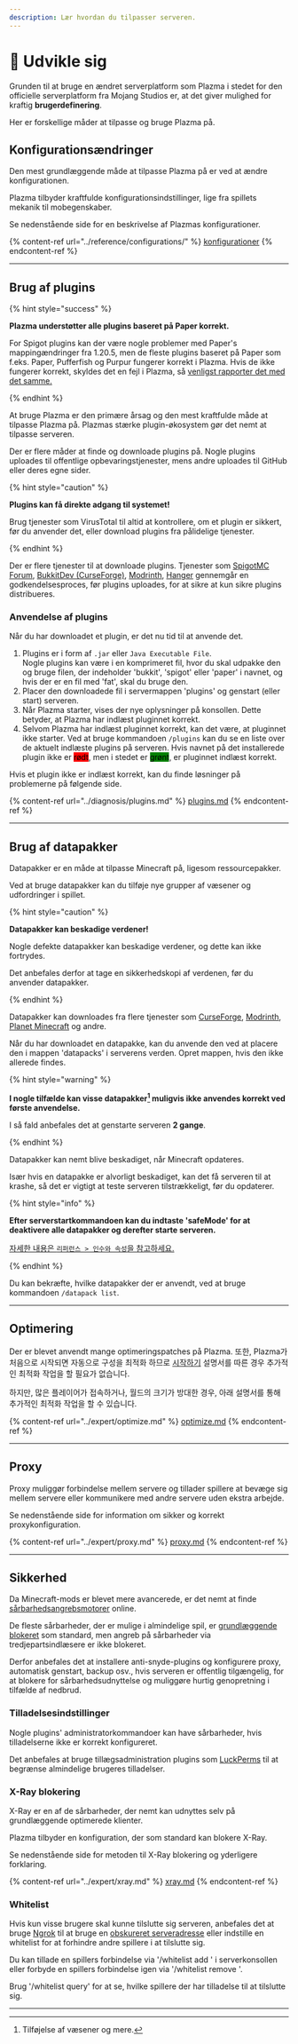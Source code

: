 ```yaml
---
description: Lær hvordan du tilpasser serveren.
---
```


# 📶 Udvikle sig

Grunden til at bruge en ændret serverplatform som Plazma i stedet for den officielle serverplatform fra Mojang Studios er, at det giver mulighed for kraftig **brugerdefinering**.

Her er forskellige måder at tilpasse og bruge Plazma på.

## Konfigurationsændringer <a href="#id-1" id="id-1"></a>

Den mest grundlæggende måde at tilpasse Plazma på er ved at ændre konfigurationen.

Plazma tilbyder kraftfulde konfigurationsindstillinger, lige fra spillets mekanik til mobegenskaber.

Se nedenstående side for en beskrivelse af Plazmas konfigurationer.

{% content-ref url="../reference/configurations/" %}
[konfigurationer](../reference/configurations/)
{% endcontent-ref %}

***

## Brug af plugins <a href="#id-2" id="id-2"></a>

{% hint style="success" %}

**Plazma understøtter alle plugins baseret på Paper korrekt.**

For Spigot plugins kan der være nogle problemer med Paper's mappingændringer fra 1.20.5, men de fleste plugins baseret på Paper som f.eks. Paper, Pufferfish og Purpur fungerer korrekt i Plazma. Hvis de ikke fungerer korrekt, skyldes det en fejl i Plazma, så [venligst rapporter det med det samme.](../diagnosis/plugins.md)

{% endhint %}

At bruge Plazma er den primære årsag og den mest kraftfulde måde at tilpasse Plazma på.
Plazmas stærke plugin-økosystem gør det nemt at tilpasse serveren.

Der er flere måder at finde og downloade plugins på. Nogle plugins uploades til offentlige opbevaringstjenester, mens andre uploades til GitHub eller deres egne sider.

{% hint style="caution" %}

**Plugins kan få direkte adgang til systemet!**

Brug tjenester som VirusTotal til altid at kontrollere, om et plugin er sikkert, før du anvender det, eller download plugins fra pålidelige tjenester.

{% endhint %}

Der er flere tjenester til at downloade plugins. Tjenester som [SpigotMC Forum](https://www.spigotmc.org/resources/), [BukkitDev (CurseForge)](https://dev.bukkit.org/bukkit-plugins), [Modrinth](https://modrinth.com/plugins), [Hanger](https://hangar.papermc.io/) gennemgår en godkendelsesproces, før plugins uploades, for at sikre at kun sikre plugins distribueres.

### Anvendelse af plugins <a href="#id-2.1" id="id-2.1"></a>

Når du har downloadet et plugin, er det nu tid til at anvende det.

1. Plugins er i form af `.jar` eller `Java Executable File`.\
   Nogle plugins kan være i en komprimeret fil, hvor du skal udpakke den og bruge filen, der indeholder 'bukkit', 'spigot' eller 'paper' i navnet, og hvis der er en fil med 'fat', skal du bruge den.
2. Placer den downloadede fil i servermappen 'plugins' og genstart (eller start) serveren.
3. Når Plazma starter, vises der nye oplysninger på konsollen.
   Dette betyder, at Plazma har indlæst pluginnet korrekt.
4. Selvom Plazma har indlæst pluginnet korrekt, kan det være, at pluginnet ikke starter.
   Ved at bruge kommandoen `/plugins` kan du se en liste over de aktuelt indlæste plugins på serveren.
   Hvis navnet på det installerede plugin ikke er <mark style="background-color:red;">rødt</mark>, men i stedet er <mark style="background-color:green;">grønt</mark>, er pluginnet indlæst korrekt.

Hvis et plugin ikke er indlæst korrekt, kan du finde løsninger på problemerne på følgende side.

{% content-ref url="../diagnosis/plugins.md" %}
[plugins.md](../diagnosis/plugins.md)
{% endcontent-ref %}

***

## Brug af datapakker <a href="#id-3" id="id-3"></a>

Datapakker er en måde at tilpasse Minecraft på, ligesom ressourcepakker.

Ved at bruge datapakker kan du tilføje nye grupper af væsener og udfordringer i spillet.

{% hint style="caution" %}

**Datapakker kan beskadige verdener!**

Nogle defekte datapakker kan beskadige verdener, og dette kan ikke fortrydes.

Det anbefales derfor at tage en sikkerhedskopi af verdenen, før du anvender datapakker.

{% endhint %}

Datapakker kan downloades fra flere tjenester som [CurseForge](https://www.curseforge.com/minecraft/search?page=1\&pageSize=50\&sortBy=relevancy\&class=data-packs), [Modrinth](https://modrinth.com/datapacks), [Planet Minecraft](https://www.planetminecraft.com/data-packs/) og andre.

Når du har downloadet en datapakke, kan du anvende den ved at placere den i mappen 'datapacks' i serverens verden.
Opret mappen, hvis den ikke allerede findes.

{% hint style="warning" %}

**I nogle tilfælde kan visse datapakker[^2] muligvis ikke anvendes korrekt ved første anvendelse.**

I så fald anbefales det at genstarte serveren **2 gange**.

{% endhint %}

Datapakker kan nemt blive beskadiget, når Minecraft opdateres.

Især hvis en datapakke er alvorligt beskadiget, kan det få serveren til at krashe, så det er vigtigt at teste serveren tilstrækkeligt, før du opdaterer.

{% hint style="info" %}

**Efter serverstartkommandoen kan du indtaste 'safeMode' for at deaktivere alle datapakker og derefter starte serveren.**

[자세한 내용은 `리퍼런스 > 인수와 속성`을 참고하세요.](../reference/arguments.md#safemode)

{% endhint %}

Du kan bekræfte, hvilke datapakker der er anvendt, ved at bruge kommandoen `/datapack list`.

***

## Optimering <a href="#id-4" id="id-4"></a>

Der er blevet anvendt mange optimeringspatches på Plazma. 또한, Plazma가 처음으로 시작되면 자동으로
구성을 최적화 하므로 [시작하기](./README.md) 설명서를 따른 경우 추가적인 최적화 작업을 할 필요가 없습니다.

하지만, 많은 플레이어가 접속하거나, 월드의 크기가 방대한 경우,
아래 설명서를 통해 추가적인 최적화 작업을 할 수 있습니다.

{% content-ref url="../expert/optimize.md" %}
[optimize.md](../expert/optimize.md)
{% endcontent-ref %}

***

## Proxy <a href="#id-5" id="id-5"></a>

Proxy muliggør forbindelse mellem servere og tillader spillere at bevæge sig mellem servere eller kommunikere med andre servere uden ekstra arbejde.

Se nedenstående side for information om sikker og korrekt proxykonfiguration.

{% content-ref url="../expert/proxy.md" %}
[proxy.md](../expert/proxy.md)
{% endcontent-ref %}

***

## Sikkerhed <a href="#id-5" id="id-5"></a>

Da Minecraft-mods er blevet mere avancerede, er det nemt at finde [sårbarhedsangrebsmotorer](#user-content-fn-3) online.

De fleste sårbarheder, der er mulige i almindelige spil, er [grundlæggende blokeret](#user-content-fn-4) som standard, men angreb på sårbarheder via tredjepartsindlæsere er ikke blokeret.

Derfor anbefales det at installere anti-snyde-plugins og konfigurere proxy, automatisk genstart, backup osv., hvis serveren er offentlig tilgængelig, for at blokere for sårbarhedsudnyttelse og muliggøre hurtig genopretning i tilfælde af nedbrud.

### Tilladelsesindstillinger <a href="#id-5.1" id="id-5.1"></a>

Nogle plugins' administratorkommandoer kan have sårbarheder, hvis tilladelserne ikke er korrekt konfigureret.

Det anbefales at bruge tillægsadministration plugins som [LuckPerms](https://luckperms.net/) til at begrænse almindelige brugeres tilladelser.

### X-Ray blokering <a href="#id-5.2" id="id-5.2"></a>

X-Ray er en af de sårbarheder, der nemt kan udnyttes selv på grundlæggende optimerede klienter.

Plazma tilbyder en konfiguration, der som standard kan blokere X-Ray.

Se nedenstående side for metoden til X-Ray blokering og yderligere forklaring.

{% content-ref url="../expert/xray.md" %}
[xray.md](../expert/xray.md)
{% endcontent-ref %}

### Whitelist <a href="#id-5.3" id="id-5.3"></a>

Hvis kun visse brugere skal kunne tilslutte sig serveren, anbefales det at bruge [Ngrok](./README.md#id-6.2) til at bruge en [obskureret serveradresse](#user-content-fn-5) eller indstille en whitelist for at forhindre andre spillere i at tilslutte sig.

Du kan tillade en spillers forbindelse via '/whitelist add <spiller>' i serverkonsollen eller forbyde en spillers forbindelse igen via '/whitelist remove <spiller>'.

Brug '/whitelist query' for at se, hvilke spillere der har tilladelse til at tilslutte sig.

***

[^1]: Eller Minecraft: Bedrock Editions add-ons.

[^2]: Tilføjelse af væsener og mere.

[^3]: Generelt kaldes det 'cheating'.

[^4]: Hvis konfigurationen ikke er optimeret, hvis Plazma er forældet, eller hvis der er nye sårbarheder, kan de muligvis ikke være blokeret.

[^5]: Når en spiller tilslutter sig serveren, sker det via en Ngrok proxyserver, og den tildelte Ngrok-adresse ændres ved hver genstart.
